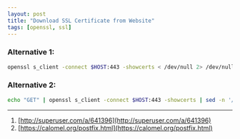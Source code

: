 ```yaml
---
layout: post
title: "Download SSL Certificate from Website"
tags: [openssl, ssl]
---
```


### Alternative 1:
```bash
openssl s_client -connect $HOST:443 -showcerts < /dev/null 2> /dev/null | openssl x509 -outform PEM > cert.pem
```

### Alternative 2:
```bash
echo "GET" | openssl s_client -connect $HOST:443 -showcerts | sed -n '/BEGIN CERTIFICATE/,/END CERTIFICATE/p'
```

---
1. [http://superuser.com/a/641396](http://superuser.com/a/641396)
2. [https://calomel.org/postfix.html](https://calomel.org/postfix.html)
